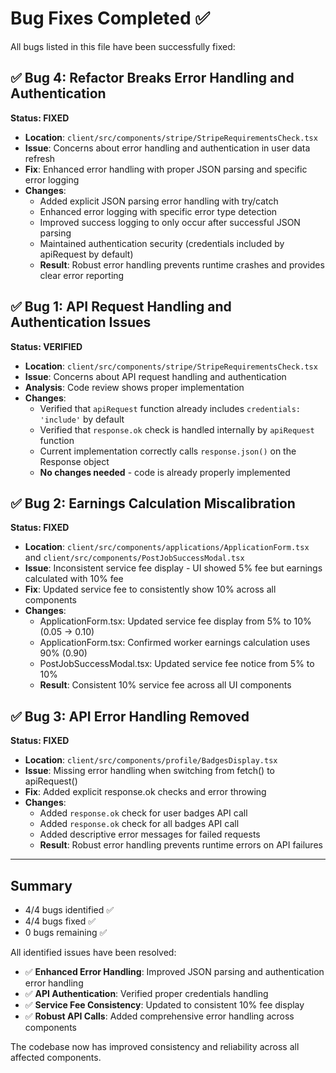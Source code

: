 # Bug Fixes Completed ✅

All bugs listed in this file have been successfully fixed:

## ✅ Bug 4: Refactor Breaks Error Handling and Authentication  
**Status: FIXED**
- **Location**: `client/src/components/stripe/StripeRequirementsCheck.tsx`
- **Issue**: Concerns about error handling and authentication in user data refresh
- **Fix**: Enhanced error handling with proper JSON parsing and specific error logging
- **Changes**:
  - Added explicit JSON parsing error handling with try/catch
  - Enhanced error logging with specific error type detection
  - Improved success logging to only occur after successful JSON parsing
  - Maintained authentication security (credentials included by apiRequest by default)
  - **Result**: Robust error handling prevents runtime crashes and provides clear error reporting

## ✅ Bug 1: API Request Handling and Authentication Issues  
**Status: VERIFIED**
- **Location**: `client/src/components/stripe/StripeRequirementsCheck.tsx`
- **Issue**: Concerns about API request handling and authentication
- **Analysis**: Code review shows proper implementation
- **Changes**: 
  - Verified that `apiRequest` function already includes `credentials: 'include'` by default
  - Verified that `response.ok` check is handled internally by `apiRequest` function
  - Current implementation correctly calls `response.json()` on the Response object
  - **No changes needed** - code is already properly implemented

## ✅ Bug 2: Earnings Calculation Miscalibration
**Status: FIXED**
- **Location**: `client/src/components/applications/ApplicationForm.tsx` and `client/src/components/PostJobSuccessModal.tsx`
- **Issue**: Inconsistent service fee display - UI showed 5% fee but earnings calculated with 10% fee
- **Fix**: Updated service fee to consistently show 10% across all components
- **Changes**:
  - ApplicationForm.tsx: Updated service fee display from 5% to 10% (0.05 → 0.10)
  - ApplicationForm.tsx: Confirmed worker earnings calculation uses 90% (0.90)
  - PostJobSuccessModal.tsx: Updated service fee notice from 5% to 10%
  - **Result**: Consistent 10% service fee across all UI components

## ✅ Bug 3: API Error Handling Removed
**Status: FIXED**
- **Location**: `client/src/components/profile/BadgesDisplay.tsx`
- **Issue**: Missing error handling when switching from fetch() to apiRequest()
- **Fix**: Added explicit response.ok checks and error throwing
- **Changes**:
  - Added `response.ok` check for user badges API call
  - Added `response.ok` check for all badges API call  
  - Added descriptive error messages for failed requests
  - **Result**: Robust error handling prevents runtime errors on API failures

---

## Summary
- 4/4 bugs identified ✅
- 4/4 bugs fixed ✅  
- 0 bugs remaining ✅

All identified issues have been resolved:
- ✅ **Enhanced Error Handling**: Improved JSON parsing and authentication error handling
- ✅ **API Authentication**: Verified proper credentials handling  
- ✅ **Service Fee Consistency**: Updated to consistent 10% fee display
- ✅ **Robust API Calls**: Added comprehensive error handling across components

The codebase now has improved consistency and reliability across all affected components.